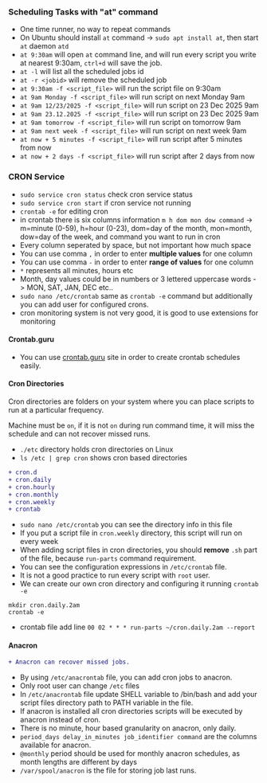 ### Scheduling Tasks with "at" command

- One time runner, no way to repeat commands
- On Ubuntu should install `at` command -> `sudo apt install at`, then start `at` daemon `atd`
- `at 9:30am` will open `at` command line, and will run every script you write at nearest 9:30am, `ctrl+d` will save the job.
- `at -l` will list all the scheduled jobs id
- `at -r <jobid>` will remove the scheduled job
- `at 9:30am -f <script_file>` will run the script file on 9:30am
- `at 9am Monday -f <script_file>` will run script on next Monday 9am
- `at 9am 12/23/2025 -f <script_file>` will run script on 23 Dec 2025 9am
- `at 9am 23.12.2025 -f <script_file>` will run script on 23 Dec 2025 9am
- `at 9am tomorrow -f <script_file>` will run script on tomorrow 9am
- `at 9am next week -f <script_file>` will run script on next week 9am
- `at now + 5 minutes -f <script_file>` will run script after 5 minutes from now
- `at now + 2 days -f <script_file>` will run script after 2 days from now

### CRON Service

- `sudo service cron status` check cron service status
- `sudo service cron start` if cron service not running
- `crontab -e` for editing cron
- in crontab there is six columns information `m h dom mon dow command` -> m=minute (0-59), h=hour (0-23), dom=day of the month, mon=month, dow=day of the week, and command you want to run in cron
- Every column seperated by space, but not important how much space
- You can use comma `,` in order to enter **multiple values** for one column
- You can use comma `-` in order to enter **range of values** for one column
- `*` represents all minutes, hours etc
- Month, day values could be in numbers or 3 lettered uppercase words -> MON, SAT, JAN, DEC etc..
- `sudo nano /etc/crontab` same as `crontab -e` command but additionally you can add user for configured crons.
- cron monitoring system is not very good, it is good to use extensions for monitoring

#### Crontab.guru

- You can use [crontab.guru](https://crontab.guru) site in order to create crontab schedules easily.

#### Cron Directories

Cron directories are folders on your system where you can place scripts to run at a particular frequency.

Machine must be `on`, if it is not `on` during run command time, it will miss the schedule and can not recover missed runs.

- `./etc` directory holds cron directories on Linux
- `ls /etc | grep cron` shows cron based directories
```diff
+ cron.d
+ cron.daily
+ cron.hourly
+ cron.monthly
+ cron.weekly
+ crontab
```
- `sudo nano /etc/crontab` you can see the directory info in this file
- If you put a script file in `cron.weekly` directory, this script will run on every week
- When adding script files in cron directories, you should **remove** `.sh` part of the file, because `run-parts` command requirement.
- You can see the configuration expressions in `/etc/crontab` file.
- It is not a good practice to run every script with `root` user.
- We can create our own cron directory and configuring it running `crontab -e`
```
mkdir cron.daily.2am
crontab -e
```
- crontab file add line `00 02 * * * run-parts ~/cron.daily.2am --report`

#### Anacron

```diff
+ Anacron can recover missed jobs.
```
- By using `/etc/anacrontab` file, you can add cron jobs to anacron.
- Only root user can change `/etc` files
- In `/etc/anacrontab` file update SHELL variable to /bin/bash and add your script files directory path to PATH variable in the file.
- If anacron is installed all cron directories scripts will be executed by anacron instead of cron.
- There is no minute, hour based granularity on anacron, only daily.
- `period_days delay_in_minutes job_identifier command` are the columns available for anacron.
- `@monthly` period should be used for monthly anacron schedules, as month lengths are different by days
- `/var/spool/anacron` is the file for storing job last runs.

